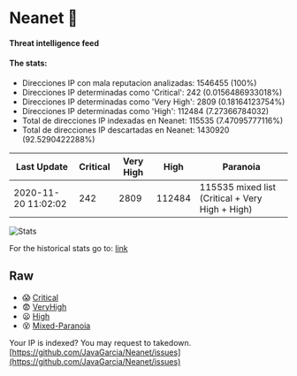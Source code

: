 # Neanet :hocho:
#### Threat intelligence feed
#### The stats:

- Direcciones IP con mala reputacion analizadas: 1546455 (100%)
- Direcciones IP determinadas como 'Critical':  242 (0.0156486933018%)
- Direcciones IP determinadas como 'Very High':  2809 (0.18164123754%)
- Direcciones IP determinadas como 'High':  112484 (7.27366784032)
- Total de direcciones IP indexadas en Neanet:  115535 (7.47095777116%)
- Total de direcciones IP descartadas en Neanet:  1430920 (92.5290422288%)

| Last Update | Critical | Very High | High | Paranoia |
| --- | --- | --- | --- | --- |
| 2020-11-20 11:02:02 | 242 | 2809 | 112484 | 115535 mixed list (Critical + Very High + High)|

![Stats](https://docs.google.com/spreadsheets/d/e/2PACX-1vSnaNMIXVabIpDJjufMlzH7poXnshF3mgd8Is1g9ytUEzVsP5my4Trn8f-xkoLLQ38xpL3HtmUexLo6/pubchart?oid=501124687&format=image)

For the historical stats go to: [link](/stats.csv)
## Raw
- :scream: [Critical](https://raw.githubusercontent.com/JavaGarcia/Neanet/master/blacklists/neanet_critical.txt)
- :fearful: [VeryHigh](https://raw.githubusercontent.com/JavaGarcia/Neanet/master/blacklists/neanet_veryHigh.txtt)
- :frowning: [High](https://raw.githubusercontent.com/JavaGarcia/Neanet/master/blacklists/neanet_high.txt)
- :dizzy_face: [Mixed-Paranoia](https://raw.githubusercontent.com/JavaGarcia/Neanet/master/blacklists/neanet_all.txt)


Your IP is indexed? You may request to takedown. [https://github.com/JavaGarcia/Neanet/issues](https://github.com/JavaGarcia/Neanet/issues)





































































































































































































































































































































































































































































































































































































































































































































































































































































































































































































































































































































































































































































































































































































































































































































































































































































































































































































































































































































































































































































































































































































































































































































































